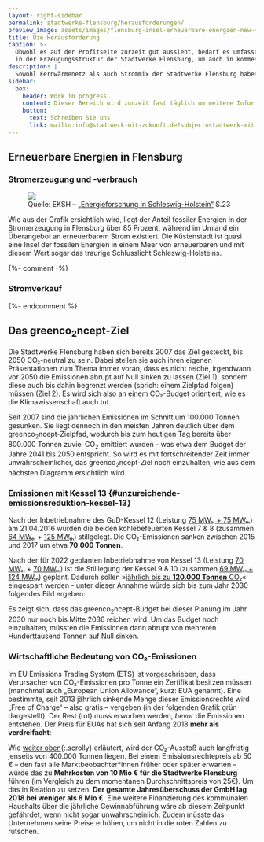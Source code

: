 ```yaml
---
layout: right-sidebar
permalink: stadtwerke-flensburg/herausforderungen/
preview_image: assets/images/flensburg-insel-erneuerbare-energien-new-4.0.png
title: Die Herausforderung
caption: >-
  Obwohl es auf der Profitseite zurzeit gut aussieht, bedarf es umfassender Umbauten
  in der Erzeugungsstruktur der Stadtwerke Flensburg, um auch in kommenden Jahrzehnten solide aufgestellt zu sein.
description: |
  Sowohl Fernwärmenetz als auch Strommix der Stadtwerke Flensburg haben nur einen sehr geringen Anteil an erneuerbaren Energien. Gleichzeitig ist sind die Treibhausgasemissionen besorgniserregend hoch. Dies hat auch wirtschaftliche Implikationen.
sidebar:
  box:
    header: Work in progress
    content: Dieser Bereich wird zurzeit fast täglich um weitere Informationen ergänzt. Falls Sie noch offene Fragen haben, schauen Sie morgen doch noch einmal vorbei oder wenden sich an uns direkt.
    button:
      text: Schreiben Sie uns
      link: mailto:info@stadtwerk-mit-zukunft.de?subject=stadtwerk-mit-zukunft.de
---
```


## Erneuerbare Energien in Flensburg

<figure class="chart">
  <div id="erneuerbare-energien-in-flensburg-chart"></div>
</figure>

### Stromerzeugung und -verbrauch

<figure class="image left">
  <img src="{{ "assets/images/flensburg-insel-erneuerbare-energien-new-4.0.png" | relative_url }}">
  <figcaption>
    Quelle: EKSH – <a href="https://www.eksh.org/fileadmin/downloads/publikationen/Broschuere_Energieforschung_Final_Download_0205.pdf">„Energieforschung in Schleswig-Holstein“</a> S.23
  </figcaption>
</figure>

Wie aus der Grafik ersichtlich wird, liegt der Anteil fossiler Energien in der Stromerzeugung in Flensburg über 85 Prozent, während im Umland ein Überangebot an erneuerbarem Strom existiert. Die Küstenstadt ist quasi eine Insel der fossilen Energien in einem Meer von erneuerbaren und mit diesem Wert sogar das traurige Schlusslicht Schleswig-Holsteins. 

{%- comment -%}

### Stromverkauf

{%- endcomment %}


## Das greenco<sub>2</sub>ncept-Ziel

Die Stadtwerke Flensburg haben sich bereits 2007 das Ziel gesteckt, bis 2050 CO₂-neutral zu sein. Dabei stellen sie auch ihren eigenen Präsentationen zum Thema immer voran, dass es nicht reiche, irgendwann vor 2050 die Emissionen abrupt auf Null sinken zu lassen (Ziel 1), sondern diese auch bis dahin begrenzt werden (sprich: einem Zielpfad folgen) müssen (Ziel 2). Es wird sich also an einem CO₂-Budget orientiert, wie es die Klimawissenschaft auch tut.

<figure class="image left">
    <div id="co2-emissionen-der-stadtwerke-flensburg"></div>
</figure>

Seit 2007 sind die jährlichen Emissionen im Schnitt um 100.000 Tonnen gesunken. Sie liegt dennoch in den meisten Jahren deutlich über dem greenco<sub>2</sub>ncept-Zielpfad, wodurch bis zum heutigen Tag bereits über 800.000 Tonnen zuviel CO<sub>2</sub> emittiert wurden - was etwa dem Budget der Jahre 2041 bis 2050 entspricht. So wird es mit fortschreitender Zeit immer unwahrscheinlicher, das greenco<sub>2</sub>ncept-Ziel noch einzuhalten, wie aus dem nächsten Diagramm ersichtlich wird.

### Emissionen mit Kessel 13 {#unzureichende-emissionsreduktion-kessel-13}

Nach der Inbetriebnahme des GuD-Kessel 12 (Leistung [75 MWₑₗ + 75 MWₜₕ][swfl-kessel-12-web]) am 21.04.2016 wurden die beiden kohlebefeuerten Kessel 7 & 8 (zusammen [64 MWₑₗ][ebc-kessel78-mwel] + [125 MWₜₕ][swfl-kessel12-poster]) stillgelegt. Die CO₂-Emissionen sanken zwischen 2015 und 2017 um etwa **70.000 Tonnen**.

Nach der für 2022 geplanten Inbetriebnahme von Kessel 13 (Leistung [70 MWₑₗ][wiki-fossil-kwk] + [70 MWₜₕ][swfl-kessel-13-web]) ist die Stilllegung der Kessel 9 & 10 (zusammen [69 MWₑₗ + 124 MWₜₕ][uba-kkw]) geplant. Dadurch sollen »[jährlich bis zu **120.000 Tonnen** CO₂][swfl-kessel-13-web]« eingespart werden - unter dieser Annahme würde sich bis zum Jahr 2030 folgendes Bild ergeben:

<figure class=chart>
    <div id="co2-emissionen-der-stadtwerke-flensburg-bis-2030"></div>
</figure>

Es zeigt sich, dass das greenco<sub>2</sub>ncept-Budget bei dieser Planung im Jahr 2030 nur noch bis Mitte 2036 reichen wird. Um das Budget noch einzuhalten, müssten die Emissionen dann abrupt von mehreren Hunderttausend Tonnen auf Null sinken.

### Wirtschaftliche Bedeutung von CO₂-Emissionen

Im EU Emissions Trading System (ETS) ist vorgeschrieben, dass Verursacher von CO₂-Emissionen pro Tonne ein Zertifikat besitzen müssen (manchmal auch „European Union Allowance“, kurz: EUA genannt). Eine bestimmte, seit 2013 jährlich sinkende Menge dieser Emissionsrechte wird „Free of Charge“ – also gratis – vergeben (in der folgenden Grafik grün dargestellt). Der Rest (rot) muss erworben werden, *bevor* die Emissionen entstehen. Der Preis für EUAs hat sich seit Anfang 2018 **mehr als verdreifacht**:

<figure class=chart>
    <div id="entwicklung-co2-zertifikatspreise"></div>
</figure>

Wie [weiter oben](#unzureichende-emissionsreduktion-kessel-13){:.scrolly} erläutert, wird der CO₂-Ausstoß auch langfristig jenseits von 400.000 Tonnen liegen. Bei einem Emissionsrechtepreis ab 50 € – den fast alle Marktbeobachter*innen früher oder später erwarten – würde das zu **Mehrkosten von 10 Mio € für die Stadtwerke Flensburg** führen (im Vergleich zu dem momentanen Durchschnittspreis von 25€). Um das in Relation zu setzen: **Der gesamte Jahresüberschuss der GmbH lag 2018 bei weniger als 8 Mio €**. Eine weitere Finanzierung des kommunalen Haushalts über die jährliche Gewinnabführung wäre ab diesem Zeitpunkt gefährdet, wenn nicht sogar unwahrscheinlich. Zudem müsste das Unternehmen seine Preise erhöhen, um nicht in die roten Zahlen zu rutschen.

  [ndr-kessel-13]: https://web.archive.org/web/20190423101117/https://www.ndr.de/nachrichten/schleswig-holstein/Flensburger-Meilenstein-auf-dem-Weg-zum-Kohleausstieg,gaskraftwerk140.html
  [swfl-kessel-12-web]: https://web.archive.org/web/20191230235758/https://www.stadtwerke-flensburg.de/unternehmen/umwelt/kessel-12/zusaetzliche-informationen/
  [ebc-kessel78-mwel]: https://d3ihh3ce7usp68.cloudfront.net/wp-content/uploads/2020/04/2020-04-21_Europe_Beyond_Coal-European_Coal_Database_hc.xlsx
  [swfl-kessel12-poster]: https://www.stadtwerke-flensburg.de/fileadmin/user_upload/pdf/kessel12/faltplakat-kessel-12.pdf
  [uba-kkw]: https://www.umweltbundesamt.de/sites/default/files/medien/1410/publikationen/171207_uba_hg_braunsteinkohle_bf.pdf "Umweltbundesamt: Daten und Fakten zu Braun- und  Steinkohlen, Seite 48"
  [wiki-fossil-kwk]: https://de.wikipedia.org/wiki/Liste_fossil-thermischer_Kraftwerke_in_Deutschland
  [swfl-kessel-13-web]: https://www.stadtwerke-flensburg.de/unternehmen/umwelt/kessel-13/
  [ise-2018-sgk-ee]: https://www.ise.fraunhofer.de/content/dam/ise/de/documents/publications/studies/DE2018_ISE_Studie_Stromgestehungskosten_Erneuerbare_Energien.pdf

<script>
  window.SWFL = {
    Emissions: {{ site.data.swfl_emissions | jsonify }},
    EUA: [
      {%- for row in site.data.eua_price -%}
        [{{row.time}}000, {{row.eua_price}}] {%- if forloop.last -%}{%else%}, {% endif %}
      {%- endfor -%}
    ],
    EUE_ISE_forecast: [
      [1577833200000, 5, 15],
      [1735686000000, 12.5, 32.5],
      [1893452400000, 20, 50],
      [2051218800000, 30, 70]
    ]
  }
</script>
<script src="{{ "assets/js/lib/highcharts-8.1.0/highcharts.js" | relative_url }}"></script>
<script src="{{ "assets/js/lib/highcharts-8.1.0/highcharts-more.js" | relative_url }}"></script>
<script src="{{ "assets/js/lib/highcharts-8.1.0/pattern-fill.js" | relative_url }}"></script>
<script src="{{ "assets/js/lib/highcharts-8.1.0/broken-axis.js" | relative_url }}"></script>
<script src="{{ "assets/js/charting/global.js" | relative_url }}"></script>
<script src="{{ "assets/js/charting/challenges.js" | relative_url }}"></script>
<script src="{{ "assets/js/charting/comparison.js" | relative_url }}"></script>
